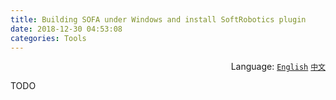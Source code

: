 ```yaml
---
title: Building SOFA under Windows and install SoftRobotics plugin
date: 2018-12-30 04:53:08
categories: Tools
---
```


<div align='right'>Language:
	<a href='{{ location.host }}/Building-SOFA-under-Windows-and-install-SoftRobotics-plugin'><code>English</code></a>
	<a href='{{ location.host }}/zh-CN/记一次在Win10下安装SOFA仿真软件并加装SoftRobots插件的经历'><code>中文</code></a>
</div>

TODO
